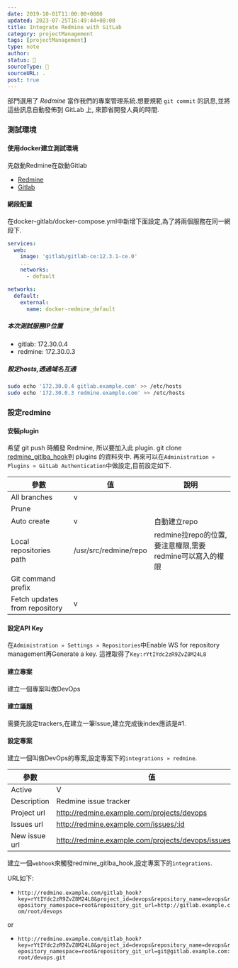 ```yaml
---
date: 2019-10-01T11:00:00+0800
updated: 2023-07-25T16:49:44+08:00
title: Integrate Redmine with GitLab
category: projectManagement
tags: [projectManagement]
type: note
author: 
status: 🌲
sourceType: 📜️
sourceURL: .
post: true
---
```


部門選用了 *Redmine* 當作我們的專案管理系統.想要規範 `git commit` 的訊息,並將這些訊息自動發佈到 GitLab 上, 來節省開發人員的時間.

<!--more-->

### 測試環境

#### 使用docker建立測試環境

先啟動Redmine在啟動Gitlab

* [Redmine](https://github.com/chiehting/docker-redmine)
* [Gitlab](https://github.com/chiehting/docker-gitlab)

#### 網段配置

在docker-gitlab/docker-compose.yml中新增下面設定,為了將兩個服務在同一網段下.

```yaml
services:
  web:
    image: 'gitlab/gitlab-ce:12.3.1-ce.0'
    ...
    networks:
      - default

networks:
  default:
    external:
      name: docker-redmine_default
```

##### 本次測試服務IP位置

* gitlab: 172.30.0.4
* redmine: 172.30.0.3

##### 設定hosts,透過域名互通

```bash
sudo echo '172.30.0.4 gitlab.example.com' >> /etc/hosts
sudo echo '172.30.0.3 redmine.example.com' >> /etc/hosts
```

### 設定redmine

#### 安裝plugin

希望 git push 時觸發 Redmine, 所以要加入此 plugin. git clone [redmine_gitlba_hook](https://github.com/phlegx/redmine_gitlab_hook)到 plugins 的資料夾中.
再來可以在`Administration » Plugins » GitLab Authentication`中做設定,目前設定如下.

|參數|值|說明|
|---|---|---|
|All branches|v||
|Prune|||
|Auto create|v|自動建立repo|
|Local repositories path|/usr/src/redmine/repo|redmine拉repo的位置,要注意權限,需要redmine可以寫入的權限|
|Git command prefix|||
|Fetch updates from repository|v||

#### 設定API Key

在`Administration » Settings » Repositories`中Enable WS for repository management再Generate a key.
這裡取得了`Key:rYtIYdc2zR9ZvZ8M24L8`

#### 建立專案

建立一個專案叫做DevOps

#### 建立議題

需要先設定trackers,在建立一筆Issue,建立完成後index應該是#1.

#### 設定專案

建立一個叫做DevOps的專案,設定專案下的`integrations » redmine`.

|參數|值|
|---|---|
|Active|V|
|Description|Redmine issue tracker|
|Project url|http://redmine.example.com/projects/devops|
|Issues url|http://redmine.example.com/issues/:id|
|New issue url|http://redmine.example.com/projects/devops/issues/new|

建立一個`webhook`來觸發redmine_gitlba_hook,設定專案下的`integrations`.

URL如下:

* `http://redmine.example.com/gitlab_hook?key=rYtIYdc2zR9ZvZ8M24L8&project_id=devops&repository_name=devops&repository_namespace=root&repository_git_url=http://gitlab.example.com/root/devops`

or

* `http://redmine.example.com/gitlab_hook?key=rYtIYdc2zR9ZvZ8M24L8&project_id=devops&repository_name=devops&repository_namespace=root&repository_git_url=git@gitlab.example.com:root/devops.git`
